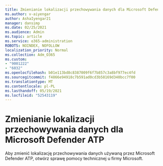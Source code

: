 ```yaml
---
title: Zmienianie lokalizacji przechowywania danych dla Microsoft Defender ATP
ms.author: v-aiyengar
author: AshaIyengar21
manager: dansimp
ms.date: 02/25/2021
ms.audience: Admin
ms.topic: article
ms.service: o365-administration
ROBOTS: NOINDEX, NOFOLLOW
localization_priority: Normal
ms.collection: Adm_O365
ms.custom:
- "9001222"
- "6032"
ms.openlocfilehash: b01e113bd8c8387009f6f7b857c3a8bf977ec4fd
ms.sourcegitcommit: f4866e94918c7b591ad0cd3b58169d340bcc7f00
ms.translationtype: MT
ms.contentlocale: pl-PL
ms.lasthandoff: 05/19/2021
ms.locfileid: "52543119"
---
```

# <a name="change-data-storage-location-for-microsoft-defender-atp"></a>Zmienianie lokalizacji przechowywania danych dla Microsoft Defender ATP

Aby zmienić lokalizację przechowywania danych używaną przez Microsoft Defender ATP, otwórz sprawę pomocy technicznej u firmy Microsoft.
